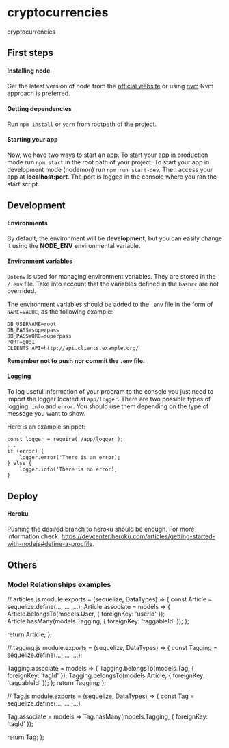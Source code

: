 # cryptocurrencies

cryptocurrencies

## First steps

#### Installing node

Get the latest version of node from the [official website](https://nodejs.org/) or using [nvm](https://github.com/creationix/nvm)
Nvm approach is preferred.

#### Getting dependencies

Run `npm install` or `yarn` from rootpath of the project.


#### Starting your app

Now, we have two ways to start an app. To start your app in production mode run `npm start` in the root path of your project. To start your app in development mode (nodemon) run `npm run start-dev`. Then access your app at **localhost:port**. The port is logged in the console where you ran the start script.

## Development

#### Environments

By default, the environment will be **development**, but you can easily change it using the **NODE_ENV** environmental variable.

#### Environment variables

`Dotenv` is used for managing environment variables. They are stored in the `/.env` file. Take into account that the variables defined in the `bashrc` are not overrided.

The environment variables should be added to the `.env` file in the form of `NAME=VALUE`, as the following example:

```
DB_USERNAME=root
DB_PASS=superpass
DB_PASSWORD=superpass
PORT=8081
CLIENTS_API=http://api.clients.example.org/
```

**Remember not to push nor commit the `.env` file.**

#### Logging

To log useful information of your program to the console you just need to import the logger located at `app/logger`. There are two possible types of logging: `info` and `error`. You should use them depending on the type of message you want to show.

Here is an example snippet:

```
const logger = require('/app/logger');
...
if (error) {
    logger.error('There is an error);
} else {
    logger.info('There is no error);
}
```

## Deploy

#### Heroku

Pushing the desired branch to heroku should be enough.
For more information check: https://devcenter.heroku.com/articles/getting-started-with-nodejs#define-a-procfile.

## Others

### Model Relationships examples

// articles.js
module.exports = (sequelize, DataTypes) => {
  const Article = sequelize.define(..., ... ,...);
    Article.associate = models => {
    Article.belongsTo(models.User, { foreignKey: 'userId' });
    Article.hasMany(models.Tagging, { foreignKey: 'taggableId' });
  };

  return Article;
};

// tagging.js
module.exports = (sequelize, DataTypes) => {
  const Tagging = sequelize.define(..., ... ,...);
  
  Tagging.associate = models => {
    Tagging.belongsTo(models.Tag, { foreignKey: 'tagId' });
    Tagging.belongsTo(models.Article, { foreignKey: 'taggableId' });
  };
    return Tagging;
};

// Tag.js
module.exports = (sequelize, DataTypes) => {
  const Tag = sequelize.define(..., ... ,...);
  
  Tag.associate = models => Tag.hasMany(models.Tagging, { foreignKey: 'tagId' });
  
  return Tag;
};




